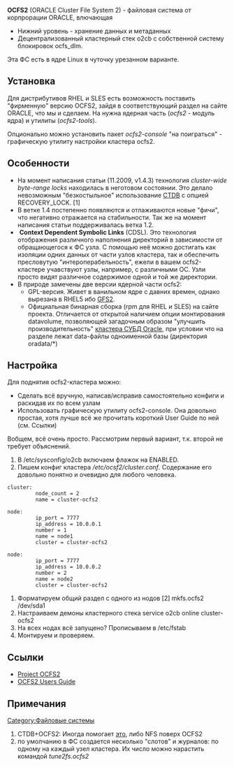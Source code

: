 **OCFS2** (ORACLE Cluster File System 2) - файловая система от
корпрорации ORACLE, влючающая

  - Нижний уровень - хранение данных и метаданных
  - Децентрализованный кластерный стек o2cb c собственной систему
    блокировок ocfs_dlm.

Эта ФС есть в ядре Linux в чуточку урезанном варианте.

## Установка

Для дистрибутивов RHEL и SLES есть возможность поставить "фирменную"
версию OCFS2, зайдя в соответствующий раздел на сайте ORACLE, что мы
и сделаем. На нужна ядерная часть (*ocfs2* - модуль ядра) и утилиты
(*ocfs2-tools*).

Опционально можно установить пакет *ocfs2-console* "на поиграться" -
графическую утилиту настройки кластера ocfs2.

## Особенности

  - На момент написания статьи (11.2009, v1.4.3) технология
    *cluster-wide byte-range locks* находилась в неготовом состоянии.
    Это делало невозможным "безкостыльное" использование
    [CTDB](CTDB) с опцией RECOVERY_LOCK. \[1\]
  - В ветке 1.4 постепенно появляются и отлаживаются новые "фичи", что
    негативно отражается на стабильности. Так же на момент написания
    статьи поддерживалась ветка 1.2.
  -  **Context Dependent Symbolic Links** (CDSL). Это технология
    отображения различного наполнения директорий в зависимости
    от обращающегося к ФС узла. С помощью неё можно достигать как
    изоляции одних данных от части узлов кластера, так и обеспечить
    пресловутую "интероперабельность", ежели в вашем ocfs2-кластере
    учавствуют узлы, например, с различными ОС.
    Узли просто видят различное содержимое одной и той же директории.
  - В природе замечены две версии ядерной части ocfs2:
      - GPL-версия. Живет в ванильном ядре с давних времен, однако
        вырезана в RHEL5 ибо [GFS2](GFS2).
      - Официальная бинарная сборка (rpm для RHEL и SLES) на сайте
        проекта. Отличается от открытой наличием опции
        монтирования datavolume, позволяющей загадочным
        образом "улучшить производительность" [кластера СУБД
        Oracle](Кластеры_ORACLE), при условии что на разделе
        лежат data-файлы одноименной базы (директория oradata/\*)

## Настройка

Для поднятия ocfs2-кластера можно:

  - Сделать всё вручную, написав/исправив самостоятельно конфиги и
    раскидав их по всем узлам
  - Использовать графическую утилиту ocfs2-console. Она довольно
    простая, хотя лучше всё же прочитать короткий User Guide по
    ней (см. Ссылки)

Вобщем, всё очень просто. Рассмотрим первый вариант, т.к. второй не
требует объяснений.

1.  В /etc/sysconfig/o2cb включаем флажок на ENABLED.
2.  Пишем конфиг кластера */etc/ocsf2/cluster.conf*. Содержание его
    довольно понятно и очевидно для любого человека.

<!-- end list -->

    cluster:
             node_count = 2
             name = cluster-ocfs2

    node:
             ip_port = 7777
             ip_address = 10.0.0.1
             number = 1
             name = node1
             cluster = cluster-ocfs2

    node:
             ip_port = 7777
             ip_address = 10.0.0.2
             number = 2
             name = node2
             cluster = cluster-ocfs2

1.  Форматируем общий раздел с одного из нодов \[2\]
        mkfs.ocfs2 /dev/sda1
2.  Настраиваем демоны кластерного стека
        service o2cb online cluster-ocfs2
3.  На всех нодах всё запущено? Прописываем в /etc/fstab
4.  Монтируем и проверяем.

## Ссылки

  - [Project OCFS2](http://oss.oracle.com/projects/ocfs2/)
  - [OCFS2 Users
    Guide](http://oss.oracle.com/projects/ocfs2/dist/documentation/ocfs2_users_guide.pdf)

## Примечания

<references/>

[Category:Файловые системы](Category:Файловые_системы)

1.  CTDB+OCFS2: Иногда помогает
    [это](http://wiki.samba.org/index.php/CTDB_Setup#Other_cluster_filesystems),
    либо NFS поверх OCFS2
2.  по умолчанию в ФС создается несколько "слотов" и журналов: по одному
    на каждый узел кластера. Их число можно нарастить командой
    *tune2fs.ocfs2*